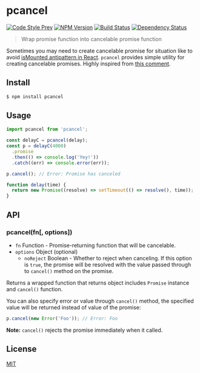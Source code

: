 # pcancel

[![Code Style Prev](https://img.shields.io/badge/code%20style-prev-32c8fc.svg)](https://github.com/preco21/eslint-config-prev)
[![NPM Version](https://img.shields.io/npm/v/pcancel.svg)](https://www.npmjs.com/package/pcancel)
[![Build Status](https://travis-ci.org/preco21/pcancel.svg?branch=master)](https://travis-ci.org/preco21/pcancel)
[![Dependency Status](https://dependencyci.com/github/preco21/pcancel/badge)](https://dependencyci.com/github/preco21/pcancel)

> Wrap promise function into cancelable promise function

Sometimes you may need to create cancelable promise for situation like to avoid [isMounted antipattern in React](https://facebook.github.io/react/blog/2015/12/16/ismounted-antipattern.html). `pcancel` provides simple utility for creating cancelable promises. Highly inspired from [this comment](https://github.com/facebook/react/issues/5465#issuecomment-157888325).

## Install

```bash
$ npm install pcancel
```

## Usage

```javascript
import pcancel from 'pcancel';

const delayC = pcancel(delay);
const p = delayC(4000)
  .promise
  .then(() => console.log('Yey!'))
  .catch((err) => console.error(err));

p.cancel(); // Error: Promise has canceled

function delay(time) {
  return new Promise((resolve) => setTimeout(() => resolve(), time));
}
```

## API

### pcancel(fn[, options])

* `fn` Function - Promise-returning function that will be cancelable.
* `options` Object (optional)
  * `noReject` Boolean - Whether to reject when canceling. If this option is `true`, the promise will be resolved with the value passed through to `cancel()` method on the promise.

Returns a wrapped function that returns object includes `Promise` instance and `cancel()` function.

You can also specify error or value through `cancel()` method, the specified value will be returned instead of value of the promise:

```javascript
p.cancel(new Error('Foo')); // Error: Foo
```

**Note:** `cancel()` rejects the promise immediately when it called.

## License

[MIT](https://preco.mit-license.org/)
